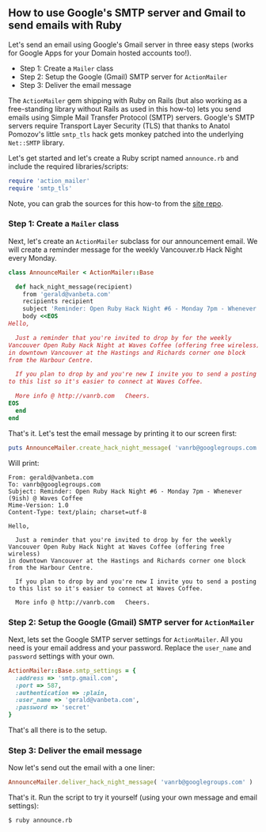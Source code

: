 ## How to use Google's SMTP server and Gmail to send emails with Ruby

<!-- tags:  google actionmailer gmail smtp_tls -->


Let's send an email using Google's Gmail server in three easy steps
(works for Google Apps for your Domain hosted accounts too!).

* Step 1: Create a `Mailer` class
* Step 2: Setup the Google (Gmail) SMTP server for `ActionMailer`
* Step 3: Deliver the email message

<!-- more -->

The `ActionMailer` gem shipping with Ruby on Rails (but also working as a free-standing library
without Rails as used in this how-to) lets you send emails using
Simple Mail Transfer Protocol (SMTP) servers.  Google's SMTP servers require Transport Layer Security (TLS)
that thanks to Anatol Pomozov's little `smtp_tls` hack gets monkey patched
into the underlying `Net::SMTP` library.

Let's get started and let's create a Ruby script named `announce.rb` and include the 
required libraries/scripts:

``` ruby
require 'action_mailer'
require 'smtp_tls'
```

Note, you can grab the sources for this how-to from
the [site repo](http://fixme.org/svn/gmail).


### Step 1:  Create a `Mailer` class

Next, let's create an `ActionMailer` subclass for our announcement email.
We will create a reminder message for the weekly Vancouver.rb Hack Night every Monday.

``` ruby
class AnnounceMailer < ActionMailer::Base

  def hack_night_message(recipient)
    from 'gerald@vanbeta.com'
    recipients recipient
    subject 'Reminder: Open Ruby Hack Night #6 - Monday 7pm - Whenever (9ish) @ Waves Coffee'
    body <<EOS
Hello,

  Just a reminder that you're invited to drop by for the weekly
Vancouver Open Ruby Hack Night at Waves Coffee (offering free wireless)
in downtown Vancouver at the Hastings and Richards corner one block
from the Harbour Centre.

  If you plan to drop by and you're new I invite you to send a posting
to this list so it's easier to connect at Waves Coffee.

  More info @ http://vanrb.com   Cheers.
EOS
  end
end
```

That's it. Let's test the email message by printing it to our screen first:

``` ruby
puts AnnounceMailer.create_hack_night_message( 'vanrb@googlegroups.com' )
```

Will print:

```
From: gerald@vanbeta.com
To: vanrb@googlegroups.com
Subject: Reminder: Open Ruby Hack Night #6 - Monday 7pm - Whenever (9ish) @ Waves Coffee
Mime-Version: 1.0
Content-Type: text/plain; charset=utf-8

Hello,

  Just a reminder that you're invited to drop by for the weekly
Vancouver Open Ruby Hack Night at Waves Coffee (offering free wireless)
in downtown Vancouver at the Hastings and Richards corner one block
from the Harbour Centre.

  If you plan to drop by and you're new I invite you to send a posting
to this list so it's easier to connect at Waves Coffee.

  More info @ http://vanrb.com   Cheers.
```


### Step 2: Setup the Google (Gmail) SMTP server for `ActionMailer`

Next, lets set the Google SMTP server settings for `ActionMailer`. All you need is your email address and your password.  Replace the `user_name` and `password` settings with your own.

``` ruby
ActionMailer::Base.smtp_settings = {
  :address => 'smtp.gmail.com',
  :port => 587,
  :authentication => :plain,
  :user_name => 'gerald@vanbeta.com',
  :password => 'secret'
} 
```

That's all there is to the setup.  


### Step 3: Deliver the email message

Now let's send out the email with a one liner:

``` ruby
AnnounceMailer.deliver_hack_night_message( 'vanrb@googlegroups.com' )
```

That's it. Run the script to try it yourself (using your own message and email settings):

```
$ ruby announce.rb
```
